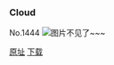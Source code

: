 ### Cloud
No.1444
![图片不见了~~~](https://imgs.xkcd.com/comics/cloud.png)

[原址](https://xkcd.com//1444) [下载](https://imgs.xkcd.com/comics/cloud.png)

